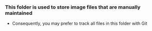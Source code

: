 ### This folder is used to store image files that are manually maintained
* Consequently, you may prefer to track all files in this folder with Git
